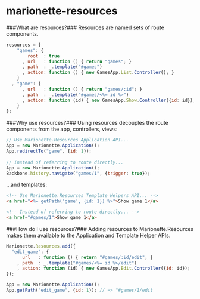 marionette-resources
====================

###What are resources?###
Resources are named sets of route components.

```js
resources = {
    "games": {
        root  : true
      , url   : function () { return "games"; }
      , path  : _.template("#games")
      , action: function () { new GamesApp.List.Controller(); }
    }
  , "game": {
      , url   : function () { return "games/:id"; }
      , path  : _.template("#games/<%= id %>")
      , action: function (id) { new GamesApp.Show.Controller({id: id}); }
    }
};
```

###Why use resources?###
Using resources decouples the route components from the app, controllers, views:

```js
// Use Marionette.Resources Application API...
App = new Marionette.Application();
App.redirectTo("game", {id: 1});
    
// Instead of referring to route directly...
App = new Marionette.Application();
Backbone.history.navigate("games/1", {trigger: true});
```
...and templates:

```html
<!-- Use Marionette.Resources Template Helpers API... -->
<a href="<%= getPath('game', {id: 1}) %>">Show game 1</a>

<!-- Instead of referring to route directly... -->
<a href="#games/1">Show game 1</a>
```

###How do I use resources?###
Adding resources to Marionette.Resources makes them available to the Application and Template Helper APIs.

```js
Marionette.Resources.add({
  "edit_game": {
      url   : function () { return "#games/:id/edit"; }
    , path  : _.template("#games/<%= id %>/edit")
    , action: function (id) { new GamesApp.Edit.Controller({id: id});
});

App = new Marionette.Application();
App.getPath("edit_game", {id: 1}); // => "#games/1/edit
```

